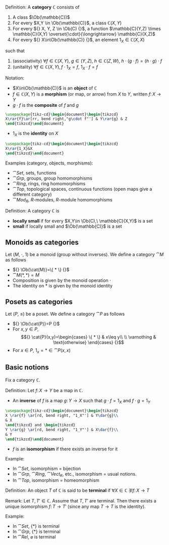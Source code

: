 Definition:
A **category** $\mathbb{C}$ consists of
1. A class $\Ob(\mathbb{C})$
2. For every $X,Y \in \Ob(\mathbb{C)}$, a class $\mathbb{C}(X,Y)$
3. For every ${} X, Y, Z \in \Ob(C) {}$, a function $\mathbb{C}(Y,Z) \times \mathbb{C}(X,Y) \overset{\cdot}{\longrightarrow} \mathbb{C}(X,Z)$
4. For every ${} X\in\Ob(\mathbb{C)} {}$, an element $1_X \in \mathbb{C}(X,X)$

such that
1. (associativity) $\forall f \in \mathbb{C}(X,Y),\ g \in(Y, Z),\ h\in \mathbb{C}(Z,W),\ h\cdot(g\cdot f)=(h\cdot g)\cdot f \tag{s}$
2. (unitality) $\forall f\in \mathbb{C}(X,Y), f\cdot1_X=f,\ 1_X\cdot f=f$

Notation:
- $X\in\Ob(\mathbb{C)}$ is an **object** of $\mathbb{C}$
- $f \in \mathbb{C}(X,Y)$ is a **morphism** (or map, or arrow) from $X$ to $Y$, written ${} f\colon X\to Y {}$
- $g\cdot f$ is the **composite** of $f$ and $g$
```tikz
\usepackage{tikz-cd}\begin{document}\begin{tikzcd}
X\rar{f}\ar[rr, bend right,"g\cdot f"'] & Y\rar{g} & Z
\end{tikzcd}\end{document}
```
- $1_X$ is the **identity** on $X$
```tikz
\usepackage{tikz-cd}\begin{document}\begin{tikzcd}
X\rar{1_X}&X
\end{tikzcd}\end{document}
```
Examples (category, objects, morphisms):
- $\cat{Set}$, sets, functions
- $\cat{Grp}$, groups, group homomorphisms
- $\cat{Ring}$, rings, ring homomorphisms
- $\cat{Top}$, topological spaces, continuous functions (open maps give a different category)
- $\cat{Mod}_R$, $R$-modules, $R$-module homomorphisms

Definition: A category $\mathbb{C}$ is
- **locally small** if for every $X,Y\in \Ob(C),\ \mathbb{C}(X,Y)$ is a set
- **small** if locally small and $\Ob(\mathbb{C)}$ is a set
## Monoids as categories
Let $(M,\ \cdot,\ 1)$ be a monoid (group without inverses). We define a category $\cat{M}$ as follows
- ${} \Ob(\cat{M)}=\{ * \} {}$
- $\cat{M}(*,*)=M$
- Composition is given by the monoid operation $\cdot$
- The identity on $*$ is given by the monoid identity
## Posets as categories
Let $(P,\ \leq)$ be a poset. We define a category $\cat{P}$ as follows
- ${} \Ob(\cat{P)}=P {}$
- For $x, y\in P$, $${} \cat{P}(x,y)=\begin{cases}
\{ * \}  & x\leq y\\ \\
\varnothing & \text{otherwise}
\end{cases} {}$$
- For $x \in P,\ 1_x = * \in \cat{P}(x,x)$
## Basic notions
Fix a category $\mathbb{C}$.

Definition:
Let ${} f\colon X \to Y {}$ be a map in $\mathbb{C}$.
- An **inverse** of $f$ is a map ${} g\colon Y\to X {}$ such that $g\cdot f=1_X$ and $f\cdot g=1_Y$
```tikz
\usepackage{tikz-cd}\begin{document}\begin{tikzcd}
X \rar{f} \ar[rd, bend right, "1_X"'] & Y\dar{g}\\
& X
\end{tikzcd} and \begin{tikzcd}
Y \rar{g} \ar[rd, bend right, "1_Y"'] & X\dar{f}\\
& Y
\end{tikzcd}\end{document}
```
- $f$ is an **isomorphism** if there exists an inverse for it

Example:
- In $\cat{Set}$, isomorphism = bijection
- In $\cat{Grp}$, $\cat{Ring}$, $\cat{Vect}_K$, etc., isomorphism = usual notions.
- In $\cat{Top}$, isomorphism = homeomorphism

Definition:
An object $T$ of $\mathbb{C}$ is said to be **terminal** if ${} \forall X \in \mathbb{C}\ \exists!f\colon X\to T {}$

Remark:
Let $T, T'\in \mathbb{C}$. Assume that $T, T'$ are terminal. Then there exists a unique isomorphism ${} f\colon T\to T' {}$ (since any map $T\to T$ is the identity).

Example:
- In $\cat{Set}$, $\{ * \}$ is terminal
- In $\cat{Grp}$, $\{ * \}$ is terminal
- In $\cat{Rel}$, $\varnothing$ is terminal